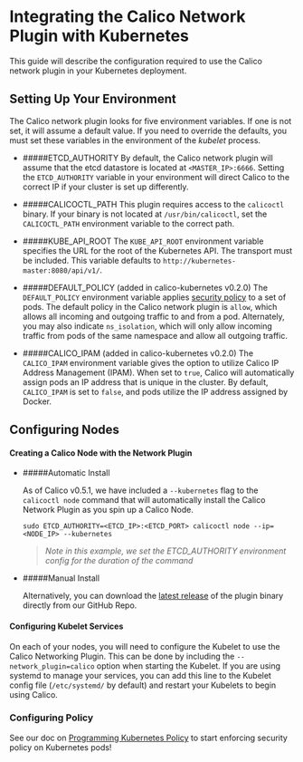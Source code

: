 # Integrating the Calico Network Plugin with Kubernetes

This guide will describe the configuration required to use the Calico network plugin in your Kubernetes deployment.

## Setting Up Your Environment 
   The Calico network plugin looks for five environment variables. If one is not set, it will assume a default value. If you need to override the defaults, you must set these variables in the environment of the _kubelet_ process.

* #####ETCD_AUTHORITY
   By default, the Calico network plugin will assume that the etcd datastore is located at `<MASTER_IP>:6666`. Setting the `ETCD_AUTHORITY` variable in your environment will direct Calico to the correct IP if your cluster is set up differently.

* #####CALICOCTL_PATH
   This plugin requires access to the `calicoctl` binary. If your binary is not located at `/usr/bin/calicoctl`, set the `CALICOCTL_PATH` environment variable to the correct path.

* #####KUBE_API_ROOT
   The `KUBE_API_ROOT` environment variable specifies the URL for the root of the Kubernetes API. The transport must be included. This variable defaults to `http://kubernetes-master:8080/api/v1/`.

* #####DEFAULT_POLICY (added in calico-kubernetes v0.2.0)
   The `DEFAULT_POLICY` environment variable applies [security policy](http://docs.projectcalico.org/en/latest/security-model.html) to a set of pods. The default policy in the Calico network plugin is `allow`, which allows all incoming and outgoing traffic to and from a pod. Alternately, you may also indicate `ns_isolation`, which will only allow incoming traffic from pods of the same namespace and allow all outgoing traffic.

* #####CALICO_IPAM (added in calico-kubernetes v0.2.0)
   The `CALICO_IPAM` environment variable gives the option to utilize Calico IP Address Management (IPAM). When set to `true`, Calico will automatically assign pods an IP address that is unique in the cluster. By default, `CALICO_IPAM` is set to `false`, and pods utilize the IP address assigned by Docker.

## Configuring Nodes

#### Creating a Calico Node with the Network Plugin

* #####Automatic Install

   As of Calico v0.5.1, we have included a `--kubernetes` flag to the `calicoctl node` command that will automatically install the Calico Network Plugin as you spin up a Calico Node.
   ```
   sudo ETCD_AUTHORITY=<ETCD_IP>:<ETCD_PORT> calicoctl node --ip=<NODE_IP> --kubernetes
   ```
   >_Note in this example, we set the ETCD_AUTHORITY environment config for the duration of the command_

* #####Manual Install

   Alternatively, you can download the [latest release](https://github.com/projectcalico/calico-docker/releases/latest) of the plugin binary directly from our GitHub Repo.

#### Configuring Kubelet Services
   On each of your nodes, you will need to configure the Kubelet to use the Calico Networking Plugin. This can be done by including the `--network_plugin=calico` option when starting the Kubelet. If you are using systemd to manage your services, you can add this line to the Kubelet config file (`/etc/systemd/` by default) and restart your Kubelets to begin using Calico.

### Configuring Policy
   See our doc on [Programming Kubernetes Policy](KubernetesPolicy.md) to start enforcing security policy on Kubernetes pods!
